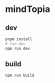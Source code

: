 # mindTopia

## dev
```bash
pnpm install
# run dev
npm run dev
```

## build
```bash
npm run build
```